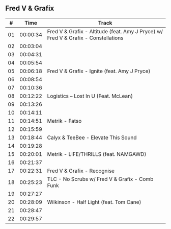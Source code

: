## Fred V & Grafix

| \#  | Time     | Track                                                                              |
| --- | -------- | ---------------------------------------------------------------------------------- |
| 01  | 00:00:34 | Fred V & Grafix - Altitude (feat. Amy J Pryce) w/ Fred V & Grafix - Constellations |
| 02  | 00:03:04 |                                                                                    |
| 03  | 00:04:31 |                                                                                    |
| 04  | 00:05:54 |                                                                                    |
| 05  | 00:06:18 | Fred V & Grafix - Ignite (feat. Amy J Pryce)                                       |
| 06  | 00:08:54 |                                                                                    |
| 07  | 00:10:36 |                                                                                    |
| 08  | 00:12:22 | Logistics – Lost In U (Feat. McLean)                                               |
| 09  | 00:13:26 |                                                                                    |
| 10  | 00:14:11 |                                                                                    |
| 11  | 00:14:51 | Metrik - Fatso                                                                     |
| 12  | 00:15:59 |                                                                                    |
| 13  | 00:18:44 | Calyx & TeeBee - Elevate This Sound                                                |
| 14  | 00:19:28 |                                                                                    |
| 15  | 00:20:01 | Metrik - LIFE/THRILLS (feat. NAMGAWD)                                              |
| 16  | 00:21:37 |                                                                                    |
| 17  | 00:22:31 | Fred V & Grafix - Recognise                                                        |
| 18  | 00:25:23 | TLC - No Scrubs w/ Fred V & Grafix - Comb Funk                                     |
| 19  | 00:27:27 |                                                                                    |
| 20  | 00:28:09 | Wilkinson - Half Light (feat. Tom Cane)                                            |
| 21  | 00:28:47 |                                                                                    |
| 22  | 00:29:57 |                                                                                    |